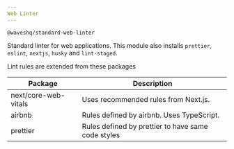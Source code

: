 ```yaml
---
Web Linter
---
```


`@waveshq/standard-web-linter`

Standard linter for web applications. This module also installs `prettier`, `eslint`, `nextjs`, `husky` and `lint-staged`.

Lint rules are extended from these packages

| Package              | Description                                        |
| -------------------- | -------------------------------------------------- |
| next/core-web-vitals | Uses recommended rules from Next.js.               |
| airbnb               | Rules defined by airbnb. Uses TypeScript.          |
| prettier             | Rules defined by prettier to have same code styles |

